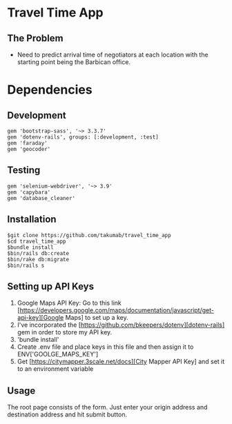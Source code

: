 # Travel Time App


## The Problem

- Need to predict arrival time of negotiators at each location with the starting
  point being the Barbican office.

# Dependencies

## Development
```
gem 'bootstrap-sass', '~> 3.3.7'
gem 'dotenv-rails', groups: [:development, :test]
gem 'faraday'
gem 'geocoder'
```

## Testing
```
gem 'selenium-webdriver', '~> 3.9'
gem 'capybara'
gem 'database_cleaner'
```


## Installation
```
$git clone https://github.com/takumab/travel_time_app
$cd travel_time_app
$bundle install
$bin/rails db:create
$bin/rake db:migrate
$bin/rails s
```

## Setting up API Keys

1. Google Maps API Key: Go to this link [https://developers.google.com/maps/documentation/javascript/get-api-key][Google Maps] to set up a key.
2. I've incorporated the [https://github.com/bkeepers/dotenv][dotenv-rails] gem in order to store my API key.
3. 'bundle install'
4. Create .env file and place keys in this file and then assign it to ENV['GOOLGE_MAPS_KEY']
5. Get [https://citymapper.3scale.net/docs][City Mapper API Key] and set it to an environment variable

## Usage
The root page consists of the form. Just enter your origin address and destination address and hit submit button. 
